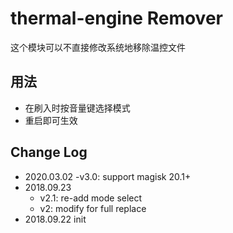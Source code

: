 # thermal-engine Remover

这个模块可以不直接修改系统地移除温控文件

## 用法
- 在刷入时按音量键选择模式
- 重启即可生效

## Change Log
- 2020.03.02
  -v3.0: support magisk 20.1+
- 2018.09.23 
  - v2.1: re-add mode select 
  - v2: modify for full replace
- 2018.09.22 init
